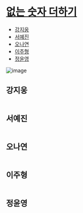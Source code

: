
# [없는 숫자  더하기](https://programmers.co.kr/learn/courses/30/lessons/86051)

- [강지웅](#강지웅)
- [서예진](#서예진)
- [오나연](#오나연)
- [이주형](#이주형)
- [정윤영](#정윤영)

![image]()

## 강지웅
```swift

```
## 서예진
```java

```

## 오나연
```java

```

## 이주형
```java
```

## 정윤영
```java

```
